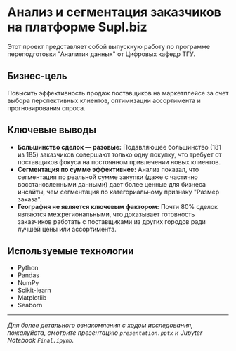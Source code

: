 # Анализ и сегментация заказчиков на платформе Supl.biz

Этот проект представляет собой выпускную работу по программе переподготовки "Аналитик данных" от Цифровых кафедр ТГУ.

## Бизнес-цель

Повысить эффективность продаж поставщиков на маркетплейсе за счет выбора перспективных клиентов, оптимизации ассортимента и прогнозирования спроса.

## Ключевые выводы

*   **Большинство сделок — разовые:** Подавляющее большинство (181 из 185) заказчиков совершают только одну покупку, что требует от поставщиков фокуса на постоянном привлечении новых клиентов.
*   **Сегментация по сумме эффективнее:** Анализ показал, что сегментация по реальной сумме закупки (даже с частично восстановленными данными) дает более ценные для бизнеса инсайты, чем сегментация по категориальному признаку "Размер заказа".
*   **География не является ключевым фактором:** Почти 80% сделок являются межрегиональными, что доказывает готовность заказчиков работать с поставщиками из других городов ради лучшей цены или ассортимента.

## Используемые технологии

*   Python
*   Pandas
*   NumPy
*   Scikit-learn
*   Matplotlib
*   Seaborn

---
*Для более детального ознакомления с ходом исследования, пожалуйста, смотрите презентацию `presentation.pptx` и Jupyter Notebook `Final.ipynb`.*